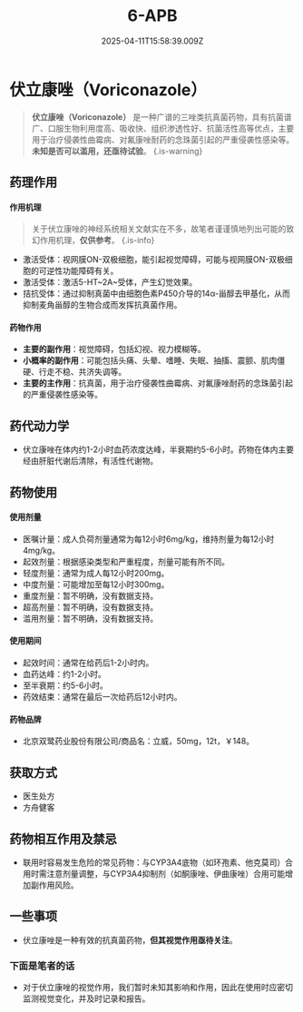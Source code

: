﻿---
title: 6-APB
description: 
published: true
date: 2025-04-11T15:58:39.009Z
tags: 
editor: markdown
dateCreated: 2025-04-11T15:58:34.573Z
---

# 伏立康唑（Voriconazole）

> **伏立康唑（Voriconazole）** 是一种广谱的三唑类抗真菌药物，具有抗菌谱广、口服生物利用度高、吸收快、组织渗透性好、抗菌活性高等优点，主要用于治疗侵袭性曲霉病、对氟康唑耐药的念珠菌引起的严重侵袭性感染等。**未知是否可以滥用，还亟待试验**。
{.is-warning}
## 药理作用
#### 作用机理
> 关于伏立康唑的神经系统相关文献实在不多，故笔者谨谨慎地列出可能的致幻作用机理，**仅供参考**。
{.is-info}

- 激活受体：视网膜ON-双极细胞，能引起视觉障碍，可能与视网膜ON-双极细胞的可逆性功能障碍有关。
- 激活受体：激活5-HT~2A~受体，产生幻觉效果。
- 拮抗受体：通过抑制真菌中由细胞色素P450介导的14α-甾醇去甲基化，从而抑制麦角甾醇的生物合成而发挥抗真菌作用。
#### 药物作用
- **主要的副作用**：视觉障碍，包括幻视、视力模糊等。
- **小概率的副作用**：可能包括头痛、头晕、嗜睡、失眠、抽搐、震颤、肌肉僵硬、行走不稳、共济失调等。
- **主要的主作用**：抗真菌，用于治疗侵袭性曲霉病、对氟康唑耐药的念珠菌引起的严重侵袭性感染等。
## 药代动力学
- 伏立康唑在体内约1-2小时血药浓度达峰，半衰期约5-6小时。药物在体内主要经由肝脏代谢后清除，有活性代谢物。
## 药物使用
#### 使用剂量
- 医嘱计量：成人负荷剂量通常为每12小时6mg/kg，维持剂量为每12小时4mg/kg。
- 起效剂量：根据感染类型和严重程度，剂量可能有所不同。
- 轻度剂量：通常为成人每12小时200mg。
- 中度剂量：可能增加至每12小时300mg。
- 重度剂量：暂不明确，没有数据支持。
- 超高剂量：暂不明确，没有数据支持。
- 滥用剂量：暂不明确，没有数据支持。
#### 使用期间
- 起效时间：通常在给药后1-2小时内。
- 血药达峰：约1-2小时。
- 至半衰期：约5-6小时。
- 药效结束：通常在最后一次给药后12小时内。
#### 药物品牌
- 北京双鹭药业股份有限公司/商品名：立威，50mg，12t，￥148。
## 获取方式
- 医生处方
- 方舟健客
## 药物相互作用及禁忌
- 联用时容易发生危险的常见药物：与CYP3A4底物（如环孢素、他克莫司）合用时需注意剂量调整，与CYP3A4抑制剂（如酮康唑、伊曲康唑）合用可能增加副作用风险。
## 一些事项
- 伏立康唑是一种有效的抗真菌药物，**但其视觉作用亟待关注**。
### 下面是笔者的话
- 对于伏立康唑的视觉作用，我们暂时未知其影响和作用，因此在使用时应密切监测视觉变化，并及时记录和报告。
